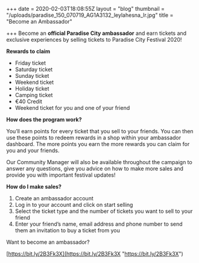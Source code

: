 +++
date = 2020-02-03T18:08:55Z
layout = "blog"
thumbnail = "/uploads/paradise_150_070719_AG1A3132_leylahesna_lr.jpg"
title = "Become an Ambassador"

+++
Become an **official Paradise City ambassador** and earn tickets and exclusive experiences by selling tickets to Paradise City Festival 2020!

**Rewards to claim**

* Friday ticket
* Saturday ticket
* Sunday ticket
* Weekend ticket
* Holiday ticket
* Camping ticket
* €40 Credit
* Weekend ticket for you and one of your friend

**How does the program work?**

You’ll earn points for every ticket that you sell to your friends. You can then use these points to redeem rewards in a shop within your ambassador dashboard. The more points you earn the more rewards you can claim for you and your friends.

Our Community Manager will also be available throughout the campaign to answer any questions, give you advice on how to make more sales and provide you with important festival updates!

**How do I make sales?**

1. Create an ambassador account
2. Log in to your account and click on start selling
3. Select the ticket type and the number of tickets you want to sell to your friend
4. Enter your friend’s name, email address and phone number to send them an invitation to buy a ticket from you

Want to become an ambassador?

[https://bit.ly/2B3Fk3X](https://bit.ly/2B3Fk3X "https://bit.ly/2B3Fk3X")